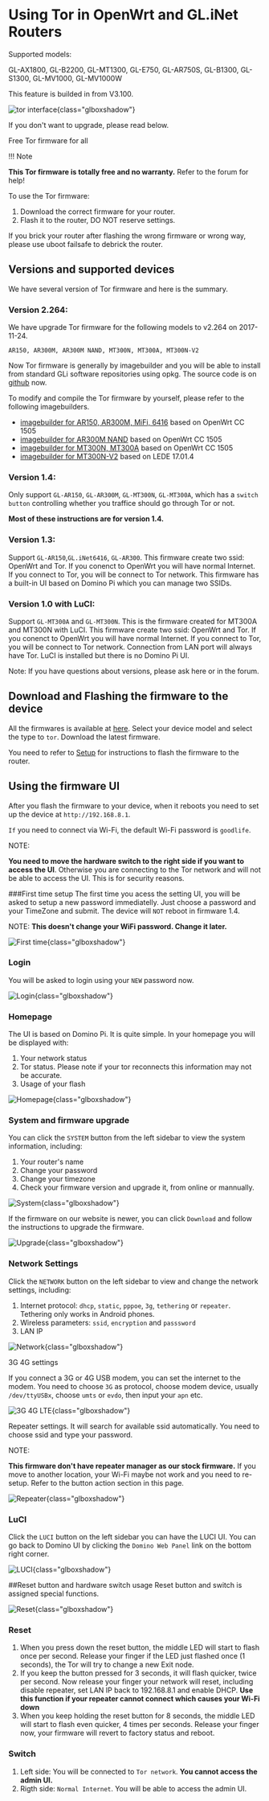 # Using Tor in OpenWrt and GL.iNet Routers

Supported models:

GL-AX1800, GL-B2200, GL-MT1300, GL-E750, GL-AR750S, GL-B1300, GL-S1300, GL-MV1000, GL-MV1000W

This feature is builded in from V3.100.

![tor interface](https://static.gl-inet.com/docs/en/3/tutorials/tor/tor_interface.png){class="glboxshadow"}

If you don't want to upgrade, please read below.

Free Tor firmware for all

!!! Note

**This Tor firmware is totally free and no warranty.** Refer to the forum for help!

To use the Tor firmware:

1. Download the correct firmware for your router.
2. Flash it to the router, DO NOT reserve settings.

If you brick your router after flashing the wrong firmware or wrong way, please use uboot failsafe to debrick the router. 

## Versions and supported devices

We have several version of Tor firmware and here is the summary. 

### Version 2.264:

We have upgrade Tor firmware for the following models to v2.264 on 2017-11-24.

`AR150, AR300M, AR300M NAND, MT300N, MT300A, MT300N-V2 `

Now Tor firmware is generally by imagebuilder and you will be able to install from standard GLi software repositories using opkg. The source code is on [github](https://github.com/gl-inet/openwrt-files) now.

To modify and compile the Tor firmware by yourself, please refer to the following imagebuilders.

* [imagebuilder for AR150, AR300M, MiFi, 6416](https://github.com/gl-inet/imagebuilder-cc-ar71xx) based on OpenWrt CC 1505
* [imagebuilder for AR300M NAND](https://github.com/gl-inet/imagebuilder-cc-ar71xx-nand) based on OpenWrt CC 1505
* [imagebuilder for MT300N, MT300A](https://github.com/gl-inet/imagebuilder-cc-ramips) based on OpenWrt CC 1505
* [imagebuilder for MT300N-V2](https://github.com/gl-inet/imagebuilder-lede-ramips) based on LEDE 17.01.4

### Version 1.4:

Only support `GL-AR150`, `GL-AR300M`, `GL-MT300N`, `GL-MT300A`, which has a `switch button` controlling whether you traffice should go through Tor or not.

**Most of these instructions are for version 1.4.**

### Version 1.3: 

Support `GL-AR150`,`GL.iNet6416`, `GL-AR300`. This firmware create two ssid: OpenWrt and Tor. If you conenct to OpenWrt you will have normal Internet. If you connect to Tor, you will be connect to Tor network. This firmware has a built-in UI based on Domino Pi which you can manage two SSIDs.

### Version 1.0 with LuCI:

Support `GL-MT300A` and `GL-MT300N`. This is the firmware created for MT300A and MT300N with LuCI. This firmware create two ssid: OpenWrt and Tor. If you conenct to OpenWrt you will have normal Internet. If you connect to Tor, you will be connect to Tor network. Connection from LAN port will always have Tor. LuCI is installed but there is no Domino Pi UI.

Note: If you have questions about versions, please ask here or in the forum.

## Download and Flashing the firmware to the device

All the firmwares is available at [here](https://dl.gl-inet.com/). Select your device model and select the type to `tor`. Download the latest firmware.

You need to refer to [Setup](../setup/mini_router/first_time_setup.md) for instructions to flash the firmware to the router. 

## Using the firmware UI

After you flash the firmware to your device, when it reboots you need to set up the device at `http://192.168.8.1`. 

`If` you need to connect via Wi-Fi, the default Wi-Fi password is `goodlife`.

NOTE:

**You need to move the hardware switch to the right side if you want to access the UI**. Otherwise you are connecting to the Tor network and will not be able to access the UI. This is for security reasons.

###First time setup
The first time you acess the setting UI, you will be asked to setup a new password immediatelly. Just choose a password and your TimeZone and submit. The device will `NOT` reboot in firmware 1.4.

NOTE: **This doesn't change your WiFi password. Change it later.**

![First time](https://static.gl-inet.com/docs/en/2.x/app/src/tor/first_time.jpg){class="glboxshadow"}

### Login

You will be asked to login using your `NEW` password now.

![Login](https://static.gl-inet.com/docs/en/2.x/app/src/tor/login.jpg){class="glboxshadow"}

### Homepage

The UI is based on Domino Pi. It is quite simple. In your homepage you will be displayed with:

1. Your network status
2. Tor status. Please note if your tor reconnects this information may not be accurate. 
3. Usage of your flash

![Homepage](https://static.gl-inet.com/docs/en/2.x/app/src/tor/homepage.jpg){class="glboxshadow"}

### System and firmware upgrade

You can click the `SYSTEM` button from the left sidebar to view the system information, including:

1. Your router's name
2. Change your password
3. Change your timezone
4. Check your firmware version and upgrade it, from online or mannually.

![System](https://static.gl-inet.com/docs/en/2.x/app/src/tor/system.jpg){class="glboxshadow"}

If the firmware on our website is newer, you can click `Download` and follow the instructions to upgrade the firmware.

![Upgrade](https://static.gl-inet.com/docs/en/2.x/app/src/tor/upgrade.jpg){class="glboxshadow"}

### Network Settings

Click the `NETWORK` button on the left sidebar to view and change the network settings, including:

1. Internet protocol: `dhcp`, `static`, `pppoe`, `3g`, `tethering` or `repeater`. Tethering only works in Android phones.
2. Wireless parameters: `ssid`, `encryption` and `passsword`
3. LAN IP

![Network](https://static.gl-inet.com/docs/en/2.x/app/src/tor/network.jpg){class="glboxshadow"}

3G 4G settings

If you connect a 3G or 4G USB modem, you can set the internet to the modem. You need to choose `3G` as protocol, choose modem device, usually `/dev/ttyUSBx`, choose `umts` or `evdo`, then input your `apn` etc. 

![3G 4G LTE](https://static.gl-inet.com/docs/en/2.x/app/src/tor/3g.jpg){class="glboxshadow"}

Repeater settings. It will search for available ssid automatically. You need to choose ssid and type your password. 

NOTE:

**This firmware don't have repeater manager as our stock firmware.** If you move to another location, your Wi-Fi maybe not work and you need to re-setup. Refer to the button action section in this page.

![Repeater](https://static.gl-inet.com/docs/en/2.x/app/src/tor/repeater.jpg){class="glboxshadow"}

### LuCI

Click the `LUCI` button on the left sidebar you can have the LUCI UI. You can go back to Domino UI by clicking the `Domino Web Panel` link on the bottom right corner.

![LUCI](https://static.gl-inet.com/docs/en/2.x/app/src/tor/luci.jpg){class="glboxshadow"}

##Reset button and hardware switch usage
Reset button and switch is assigned special functions.

![Reset](https://static.gl-inet.com/docs/en/2.x/app/src/tor/button_leds.jpg){class="glboxshadow"}

### Reset

1. When you press down the reset button, the middle LED will start to flash once per second. Release your finger if the LED just flashed once (1 seconds), the Tor will try to change a new Exit node.
2. If you keep the button pressed for 3 seconds, it will flash quicker, twice per second. Now release your finger your network will reset, including disable repeater, set LAN IP back to 192.168.8.1 and enable DHCP. **Use this function if your repeater cannot connect which causes your Wi-Fi down**
3. When you keep holding the reset button for 8 seconds, the middle LED will start to flash even quicker, 4 times per seconds. Release your finger now, your firmware will revert to factory status and reboot.

### Switch

1. Left side: You will be connected to `Tor network`. **You cannot access the admin UI.**
2. Rigth side: `Normal Internet`. You will be able to access the admin UI.
